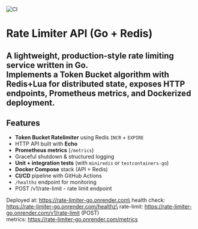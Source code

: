![CI](https://github.com/whym9/rate-limiter-go/actions/workflows/ci.yaml/badge.svg)
# Rate Limiter API (Go + Redis)

A lightweight, production-style **rate limiting service** written in Go.  
Implements a **Token Bucket** algorithm with Redis+Lua for distributed state, exposes HTTP endpoints, Prometheus metrics, and Dockerized deployment.
---

## Features

- **Token Bucket Ratelimiter** using Redis `INCR` + `EXPIRE`
- HTTP API built with **Echo**
- **Prometheus metrics** (`/metrics`)
- Graceful shutdown & structured logging
- **Unit + integration tests** (with `miniredis` or `testcontainers-go`)
- **Docker Compose** stack (API + Redis)
- **CI/CD** pipeline with GitHub Actions
- `/healthz` endpoint for monitoring
- POST /v1/rate-limit - rate limit endpoint

Deployed at: https://rate-limiter-go.onrender.com\
health check: https://rate-limiter-go.onrender.com/healthz\
rate-limit: https://rate-limiter-go.onrender.com/v1/rate-limit (POST)\
metrics: https://rate-limiter-go.onrender.com/metrics